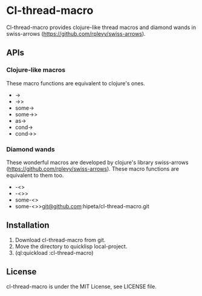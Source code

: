 # Cl-thread-macro

Cl-thread-macro provides clojure-like thread macros and diamond wands in swiss-arrows (https://github.com/rplevy/swiss-arrows).


## APIs

### Clojure-like macros

These macro functions are equivalent to clojure's ones.

- ->
- ->>
- some->
- some->>
- as->
- cond->
- cond->>

### Diamond wands

These wonderful macros are developed by clojure's library swiss-arrows (https://github.com/rplevy/swiss-arrows).
These macro functions are equivalent to them too.

- -<>
- -<>>
- some-<>
- some-<>>git@github.com:hipeta/cl-thread-macro.git

## Installation

1. Download cl-thread-macro from git.
1. Move the directory to quicklisp local-project.
1. (ql:quickload :cl-thread-macro)

## License

cl-thread-macro is under the MIT License, see LICENSE file.
